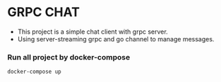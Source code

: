 # GRPC CHAT
- This project is a simple chat client with grpc server.
- Using server-streaming grpc and go channel to manage messages.

### Run all project by docker-compose

`docker-compose up`

